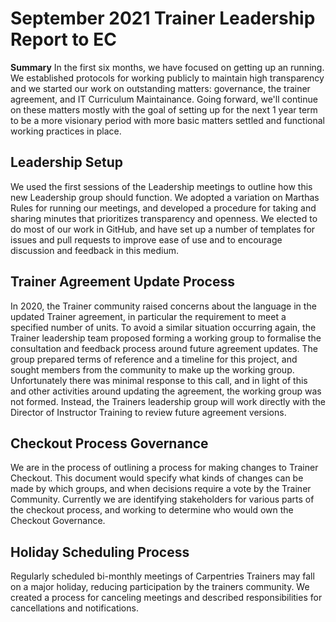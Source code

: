 # September 2021 Trainer Leadership Report to EC

__Summary__
In the first six months, we have focused on getting up an running.  We established protocols for working
publicly to maintain high transparency and we started our work on outstanding matters: governance, 
the trainer agreement, and IT Curriculum Maintainance.  Going forward, we'll continue on these matters
mostly with the goal of setting up for the next 1 year term to be a more visionary period with more 
basic matters settled and functional working practices in place. 


## Leadership Setup

We used the first sessions of the Leadership meetings to outline how this new Leadership group should function. We adopted a variation on Marthas Rules for running our meetings, and developed a procedure for taking and sharing minutes that prioritizes transparency and openness. We elected to do most of our work in GitHub, and have set up a number of templates for issues and pull requests to improve ease of use and to encourage discussion and feedback in this medium.

## Trainer Agreement Update Process
In 2020, the Trainer community raised concerns about the language in the updated Trainer agreement, 
in particular the requirement to meet a specified number of units. To avoid a similar situation 
occurring again, the Trainer leadership team proposed forming a working group to formalise the 
consultation and feedback process around future agreement updates. The group prepared terms of 
reference and a timeline for this project, and sought members from the community to make up the 
working group. Unfortunately there was minimal response to this call, and in light of this and 
other activities around updating the agreement, the working group was not formed. Instead, the 
Trainers leadership group will work directly with the Director of Instructor Training to review 
future agreement versions.

## Checkout Process Governance

We are in the process of outlining a process for making changes to Trainer Checkout. This document would specify what kinds of changes can be made by which groups, and when decisions require a vote by the Trainer Community. Currently we are identifying stakeholders for various parts of the checkout process, and working to determine who would own the Checkout Governance.

## Holiday Scheduling Process

Regularly scheduled bi-monthly meetings of Carpentries Trainers may fall on a 
major holiday, reducing participation by the trainers community. We created a 
process for canceling meetings and described responsibilities for 
cancellations and notifications.
